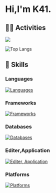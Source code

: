 # Hi,I'm K41. 

## 🏃‍♀️ Activities
![](http://github-profile-summary-cards.vercel.app/api/cards/profile-details?username=Canon-K41&theme=transparent)

![Top Langs](https://github-readme-stats.vercel.app/api/top-langs/?username=Canon-K41&layout=compact&theme=onedark)

## 🔭 Skills
### Languages
[![Languages](https://skillicons.dev/icons?i=ts,js,md,html,css)](https://skillicons.dev)
### Frameworks
[![Frameworks](https://skillicons.dev/icons?i=react,nextjs,nodejs,tailwind)](https://skillicons.dev)
### Databases
[![Databases](https://skillicons.dev/icons?i=mysql)](https://skillicons.dev)
### Editer,Application
[![Editer, Application](https://skillicons.dev/icons?i=neovim,vim,discord,obsidian,notion,postman)](https://skillicons.dev)
### Platforms
[![Platforms](https://skillicons.dev/icons?i=git,github,docker,gmail)](https://skillicons.dev)

